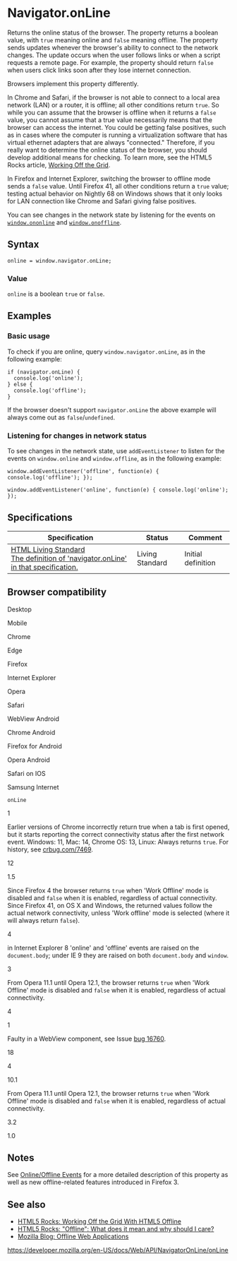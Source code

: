 # Navigator.onLine

Returns the online status of the browser. The property returns a boolean value, with `true` meaning online and `false` meaning offline. The property sends updates whenever the browser's ability to connect to the network changes. The update occurs when the user follows links or when a script requests a remote page. For example, the property should return `false` when users click links soon after they lose internet connection.

Browsers implement this property differently.

In Chrome and Safari, if the browser is not able to connect to a local area network (LAN) or a router, it is offline; all other conditions return `true`. So while you can assume that the browser is offline when it returns a `false` value, you cannot assume that a true value necessarily means that the browser can access the internet. You could be getting false positives, such as in cases where the computer is running a virtualization software that has virtual ethernet adapters that are always "connected." Therefore, if you really want to determine the online status of the browser, you should develop additional means for checking. To learn more, see the HTML5 Rocks article, [Working Off the Grid](https://www.html5rocks.com/en/mobile/workingoffthegrid.html).

In Firefox and Internet Explorer, switching the browser to offline mode sends a `false` value. Until Firefox 41, all other conditions return a `true` value; testing actual behavior on Nightly 68 on Windows shows that it only looks for LAN connection like Chrome and Safari giving false positives.

You can see changes in the network state by listening for the events on [`window.ononline`](../document/ononline) and [`window.onoffline`](../document/onoffline).

## Syntax

    online = window.navigator.onLine;

### Value

`online` is a boolean `true` or `false`.

## Examples

### Basic usage

To check if you are online, query `window.navigator.onLine`, as in the following example:

    if (navigator.onLine) {
      console.log('online');
    } else {
      console.log('offline');
    }

If the browser doesn't support `navigator.onLine` the above example will always come out as `false`/`undefined`.

### Listening for changes in network status

To see changes in the network state, use `addEventListener` to listen for the events on `window.online` and `window.offline`, as in the following example:

    window.addEventListener('offline', function(e) { console.log('offline'); });

    window.addEventListener('online', function(e) { console.log('online'); });

## Specifications

<table><thead><tr class="header"><th>Specification</th><th>Status</th><th>Comment</th></tr></thead><tbody><tr class="odd"><td><a href="https://html.spec.whatwg.org/multipage/browsers.html#dom-navigator-online">HTML Living Standard<br />
<span class="small">The definition of 'navigator.onLine' in that specification.</span></a></td><td><span class="spec-living">Living Standard</span></td><td>Initial definition</td></tr></tbody></table>

## Browser compatibility

Desktop

Mobile

Chrome

Edge

Firefox

Internet Explorer

Opera

Safari

WebView Android

Chrome Android

Firefox for Android

Opera Android

Safari on IOS

Samsung Internet

`onLine`

1

Earlier versions of Chrome incorrectly return true when a tab is first opened, but it starts reporting the correct connectivity status after the first network event. Windows: 11, Mac: 14, Chrome OS: 13, Linux: Always returns `true`. For history, see [crbug.com/7469](https://crbug.com/7469).

12

1.5

Since Firefox 4 the browser returns `true` when 'Work Offline' mode is disabled and `false` when it is enabled, regardless of actual connectivity. Since Firefox 41, on OS X and Windows, the returned values follow the actual network connectivity, unless 'Work offline' mode is selected (where it will always return `false`).

4

in Internet Explorer 8 'online' and 'offline' events are raised on the `document.body`; under IE 9 they are raised on both `document.body` and `window`.

3

From Opera 11.1 until Opera 12.1, the browser returns `true` when 'Work Offline' mode is disabled and `false` when it is enabled, regardless of actual connectivity.

4

1

Faulty in a WebView component, see Issue [bug 16760](http://code.google.com/p/android/issues/detail?id=16760).

18

4

10.1

From Opera 11.1 until Opera 12.1, the browser returns `true` when 'Work Offline' mode is disabled and `false` when it is enabled, regardless of actual connectivity.

3.2

1.0

## Notes

See [Online/Offline Events](online_and_offline_events) for a more detailed description of this property as well as new offline-related features introduced in Firefox 3.

## See also

- [HTML5 Rocks: Working Off the Grid With HTML5 Offline](https://www.html5rocks.com/en/mobile/workingoffthegrid.html)
- [HTML5 Rocks: "Offline": What does it mean and why should I care?](https://www.html5rocks.com/en/tutorials/offline/whats-offline/)
- [Mozilla Blog: Offline Web Applications](https://hacks.mozilla.org/2010/01/offline-web-applications/)

<a href="https://developer.mozilla.org/en-US/docs/Web/API/NavigatorOnLine/onLine" class="_attribution-link">https://developer.mozilla.org/en-US/docs/Web/API/NavigatorOnLine/onLine</a>
